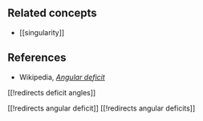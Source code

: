 
## Related concepts

* [[singularity]]

## References

* Wikipedia, _[Angular deficit](https://en.wikipedia.org/wiki/Angular_defect)_

[[!redirects deficit angles]]

[[!redirects angular deficit]]
[[!redirects angular deficits]]